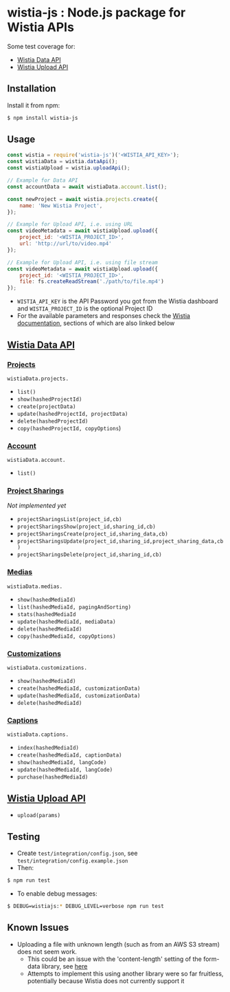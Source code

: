 
# wistia-js : Node.js package for Wistia APIs

Some test coverage for:

- [Wistia Data API](https://wistia.com/doc/data-api)
- [Wistia Upload API](https://wistia.com/doc/upload-api)

## Installation

Install it from npm:

```bash
$ npm install wistia-js
```

## Usage

```javascript
const wistia = require('wistia-js')('<WISTIA_API_KEY>');
const wistiaData = wistia.dataApi();
const wistiaUpload = wistia.uploadApi();

// Example for Data API
const accountData = await wistiaData.account.list();

const newProject = await wistia.projects.create({
	name: 'New Wistia Project',
});

// Example for Upload API, i.e. using URL
const videoMetadata = await wistiaUpload.upload({
	project_id: '<WISTIA_PROJECT_ID>',
	url: 'http://url/to/video.mp4'
});

// Example for Upload API, i.e. using file stream
const videoMetadata = await wistiaUpload.upload({
	project_id: '<WISTIA_PROJECT_ID>',
	file: fs.createReadStream('./path/to/file.mp4')
});
```

* `WISTIA_API_KEY` is the API Password you got from the Wistia dashboard and `WISTIA_PROJECT_ID` is the optional Project ID
* For the available parameters and responses check the [Wistia documentation](https://wistia.com/doc/developers), sections of which are also linked below

## [Wistia Data API](https://wistia.com/doc/data-api)

### [Projects](https://wistia.com/doc/data-api#projects)

`wistiaData.projects.`
- `list()`
- `show(hashedProjectId)`
- `create(projectData)`
- `update(hashedProjectId, projectData)`
- `delete(hashedProjectId)`
- `copy(hashedProjectId, copyOptions`)

### [Account](https://wistia.com/doc/data-api#account)

`wistiaData.account.`
- `list()`

### [Project Sharings](https://wistia.com/doc/data-api#project_sharings)

*Not implemented yet*

- `projectSharingsList(project_id,cb)`
- `projectSharingsShow(project_id,sharing_id,cb)`
- `projectSharingsCreate(project_id,sharing_data,cb)`
- `projectSharingsUpdate(project_id,sharing_id,project_sharing_data,cb)`
- `projectSharingsDelete(project_id,sharing_id,cb)`

### [Medias](https://wistia.com/doc/data-api#medias)

`wistiaData.medias.`
- `show(hashedMediaId)`
- `list(hashedMediaId, pagingAndSorting)`
- `stats(hashedMediaId`
- `update(hashedMediaId, mediaData)`
- `delete(hashedMediaId)`
- `copy(hashedMediaId, copyOptions)`

### [Customizations](https://wistia.com/doc/data-api#customizations)

`wistiaData.customizations.`

- `show(hashedMediaId)`
- `create(hashedMediaId, customizationData)`
- `update(hashedMediaId, customizationData)`
- `delete(hashedMediaId)`

### [Captions](https://wistia.com/doc/data-api#captions)

`wistiaData.captions.`

- `index(hashedMediaId)`
- `create(hashedMediaId, captionData)`
- `show(hashedMediaId, langCode)`
- `update(hashedMediaId, langCode)`
- `purchase(hashedMediaId)`

## [Wistia Upload API](https://wistia.com/doc/upload-api)

- `upload(params)`

## Testing
* Create `test/integration/config.json`, see `test/integration/config.example.json`
* Then:

```bash
$ npm run test
```

* To enable debug messages:

```bash
$ DEBUG=wistiajs:* DEBUG_LEVEL=verbose npm run test
```

## Known Issues

* Uploading a file with unknown length (such as from an AWS S3 stream) does not seem work.
	* This could be an issue with the 'content-length' setting of the form-data library, see [here](https://github.com/request/request/issues/2499)
	* Attempts to implement this using another library were so far fruitless, potentially because Wistia does not currently support it
